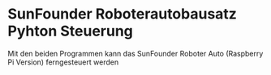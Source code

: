# SunFounder Roboterautobausatz Pyhton Steuerung
Mit den beiden Programmen kann das SunFounder Roboter Auto (Raspberry Pi Version) ferngesteuert werden
